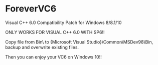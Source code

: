 # ForeverVC6
Visual C++ 6.0 Compatibility Patch for Windows 8/8.1/10

ONLY WORKS FOR VISUAL C++ 6.0 WITH SP6!!

Copy file from Bin\ to {Microsoft Visual Studio}\Common\MSDev98\Bin, backup and overwrite existing files.

Then you can enjoy your VC6 on Windows 10!!